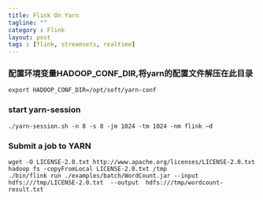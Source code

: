 ```yaml
---
title: Flink On Yarn
tagline: ""
category : Flink
layout: post
tags : [flink, streamsets, realtime]
---
```


### 配置环境变量HADOOP_CONF_DIR,将yarn的配置文件解压在此目录

```
export HADOOP_CONF_DIR=/opt/soft/yarn-conf
```
### start yarn-session

```
./yarn-session.sh -n 8 -s 8 -jm 1024 -tm 1024 -nm flink –d
```

### Submit a job to YARN

```
wget -O LICENSE-2.0.txt http://www.apache.org/licenses/LICENSE-2.0.txt
hadoop fs -copyFromLocal LICENSE-2.0.txt /tmp
./bin/flink run ./examples/batch/WordCount.jar --input hdfs:///tmp/LICENSE-2.0.txt  --output  hdfs:///tmp/wordcount-result.txt
```
